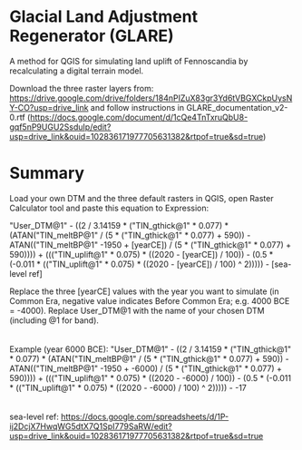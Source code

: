# Glacial Land Adjustment Regenerator (GLARE)
A method for QGIS for simulating land uplift of Fennoscandia by recalculating a digital terrain model.

Download the three raster layers from: https://drive.google.com/drive/folders/184nPIZuX83gr3Yd6tVBGXCkpUysNY-CO?usp=drive_link
and follow instructions in GLARE_documentation_v2-0.rtf (https://docs.google.com/document/d/1cQe4TnTxruQbU8-gqf5nP9UGU2SsduIp/edit?usp=drive_link&ouid=102836171977705631382&rtpof=true&sd=true)

# Summary
Load your own DTM and the three default rasters in QGIS, open Raster Calculator tool and paste this equation to Expression:

"User_DTM@1" - ((2 / 3.14159 * ("TIN_gthick@1" * 0.077) * (ATAN("TIN_meltBP@1" / (5 * ("TIN_gthick@1" * 0.077) + 590)) - ATAN(("TIN_meltBP@1" -1950 + [yearCE]) / (5 * ("TIN_gthick@1" * 0.077) + 590)))) + ((("TIN_uplift@1" * 0.075) * ((2020 - [yearCE]) / 100)) - (0.5 * (-0.011 * (("TIN_uplift@1" * 0.075) * ((2020 - [yearCE]) / 100) ^ 2))))) - [sea-level ref]

Replace the three [yearCE] values with the year you want to simulate (in Common Era, negative value indicates Before Common Era; e.g. 4000 BCE = -4000).
Replace User_DTM@1 with the name of your chosen DTM (including @1 for band).
<br>
<br>
<br>
Example (year 6000 BCE):
"User_DTM@1" - ((2 / 3.14159 * ("TIN_gthick@1" * 0.077) * (ATAN("TIN_meltBP@1" / (5 * ("TIN_gthick@1" * 0.077) + 590)) - ATAN(("TIN_meltBP@1" -1950 + -6000) / (5 * ("TIN_gthick@1" * 0.077) + 590)))) + ((("TIN_uplift@1" * 0.075) * ((2020 - -6000) / 100)) - (0.5 * (-0.011 * (("TIN_uplift@1" * 0.075) * ((2020 - -6000) / 100) ^ 2))))) - -17
<br>
<br>
<br>
sea-level ref: https://docs.google.com/spreadsheets/d/1P-ij2DcjX7HwqWG5dtX7Q1SpI779SaRW/edit?usp=drive_link&ouid=102836171977705631382&rtpof=true&sd=true
